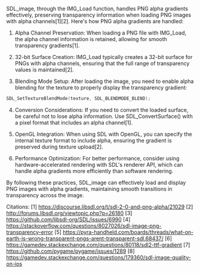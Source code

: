 SDL_image, through the IMG_Load function, handles PNG alpha gradients effectively, preserving transparency information when loading PNG images with alpha channels[1][2]. Here's how PNG alpha gradients are handled:

1. Alpha Channel Preservation: When loading a PNG file with IMG_Load, the alpha channel information is retained, allowing for smooth transparency gradients[1].

2. 32-bit Surface Creation: IMG_Load typically creates a 32-bit surface for PNGs with alpha channels, ensuring that the full range of transparency values is maintained[2].

3. Blending Mode Setup: After loading the image, you need to enable alpha blending for the texture to properly display the transparency gradient:

```c
SDL_SetTextureBlendMode(texture, SDL_BLENDMODE_BLEND);
```

4. Conversion Considerations: If you need to convert the loaded surface, be careful not to lose alpha information. Use SDL_ConvertSurface() with a pixel format that includes an alpha channel[1].

5. OpenGL Integration: When using SDL with OpenGL, you can specify the internal texture format to include alpha, ensuring the gradient is preserved during texture upload[2].

6. Performance Optimization: For better performance, consider using hardware-accelerated rendering with SDL's renderer API, which can handle alpha gradients more efficiently than software rendering.

By following these practices, SDL_image can effectively load and display PNG images with alpha gradients, maintaining smooth transitions in transparency across the image.

Citations:
[1] https://discourse.libsdl.org/t/sdl-2-0-and-png-alpha/21029
[2] http://forums.libsdl.org/viewtopic.php?p=26180
[3] https://github.com/libsdl-org/SDL/issues/6990
[4] https://stackoverflow.com/questions/8027026/sdl-image-png-transparency-error
[5] https://pyra-handheld.com/boards/threads/what-on-earth-is-wrong-transparent-pngs-arent-transparent-sdl.68437/
[6] https://gamedev.stackexchange.com/questions/80118/sdl2-ttf-gradient
[7] https://github.com/pygame/pygame/issues/1289
[8] https://gamedev.stackexchange.com/questions/179360/sdl-image-quality-on-ios